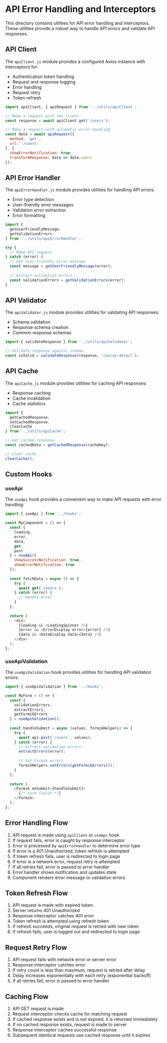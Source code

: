# API Error Handling and Interceptors

This directory contains utilities for API error handling and interceptors. These utilities provide a robust way to handle API errors and validate API responses.

## API Client

The `apiClient.js` module provides a configured Axios instance with interceptors for:

- Authentication token handling
- Request and response logging
- Error handling
- Request retry
- Token refresh

```javascript
import apiClient, { apiRequest } from '../utils/apiClient';

// Make a request with the client
const response = await apiClient.get('/users');

// Make a request with automatic error handling
const data = await apiRequest({
  method: 'get',
  url: '/users'
}, {
  showErrorNotification: true,
  transformResponse: data => data.users
});
```

## API Error Handler

The `apiErrorHandler.js` module provides utilities for handling API errors:

- Error type detection
- User-friendly error messages
- Validation error extraction
- Error formatting

```javascript
import { 
  getUserFriendlyMessage, 
  getValidationErrors 
} from '../utils/apiErrorHandler';

try {
  // Make API request
} catch (error) {
  // Get user-friendly error message
  const message = getUserFriendlyMessage(error);
  
  // Extract validation errors
  const validationErrors = getValidationErrors(error);
}
```

## API Validator

The `apiValidator.js` module provides utilities for validating API responses:

- Schema validation
- Response schema creation
- Common response schemas

```javascript
import { validateResponse } from '../utils/apiValidator';

// Validate response against schema
const isValid = validateResponse(response, 'course.detail');
```

## API Cache

The `apiCache.js` module provides utilities for caching API responses:

- Response caching
- Cache invalidation
- Cache statistics

```javascript
import { 
  getCachedResponse, 
  setCachedResponse, 
  clearCache 
} from '../utils/apiCache';

// Get cached response
const cachedData = getCachedResponse(cacheKey);

// Clear cache
clearCache();
```

## Custom Hooks

### useApi

The `useApi` hook provides a convenient way to make API requests with error handling:

```javascript
import { useApi } from '../hooks';

const MyComponent = () => {
  const { 
    loading, 
    error, 
    data, 
    get, 
    post 
  } = useApi({
    showSuccessNotification: true,
    showErrorNotification: true
  });
  
  const fetchData = async () => {
    try {
      await get('/users');
    } catch (error) {
      // Handle error
    }
  };
  
  return (
    <div>
      {loading && <LoadingSpinner />}
      {error && <ErrorDisplay error={error} />}
      {data && <DataDisplay data={data} />}
    </div>
  );
};
```

### useApiValidation

The `useApiValidation` hook provides utilities for handling API validation errors:

```javascript
import { useApiValidation } from '../hooks';

const MyForm = () => {
  const { 
    validationErrors, 
    extractErrors, 
    getFormikErrors 
  } = useApiValidation();
  
  const handleSubmit = async (values, formikHelpers) => {
    try {
      await api.post('/users', values);
    } catch (error) {
      // Extract validation errors
      extractErrors(error);
      
      // Set Formik errors
      formikHelpers.setErrors(getFormikErrors());
    }
  };
  
  return (
    <Formik onSubmit={handleSubmit}>
      {/* Form fields */}
    </Formik>
  );
};
```

## Error Handling Flow

1. API request is made using `apiClient` or `useApi` hook
2. If request fails, error is caught by response interceptor
3. Error is processed by `apiErrorHandler` to determine error type
4. If error is a 401 Unauthorized, token refresh is attempted
5. If token refresh fails, user is redirected to login page
6. If error is a network error, request retry is attempted
7. If all retries fail, error is passed to error handler
8. Error handler shows notification and updates state
9. Component renders error message or validation errors

## Token Refresh Flow

1. API request is made with expired token
2. Server returns 401 Unauthorized
3. Response interceptor catches 401 error
4. Token refresh is attempted using refresh token
5. If refresh succeeds, original request is retried with new token
6. If refresh fails, user is logged out and redirected to login page

## Request Retry Flow

1. API request fails with network error or server error
2. Response interceptor catches error
3. If retry count is less than maximum, request is retried after delay
4. Delay increases exponentially with each retry (exponential backoff)
5. If all retries fail, error is passed to error handler

## Caching Flow

1. API GET request is made
2. Request interceptor checks cache for matching request
3. If cached response exists and is not expired, it is returned immediately
4. If no cached response exists, request is made to server
5. Response interceptor caches successful response
6. Subsequent identical requests use cached response until it expires